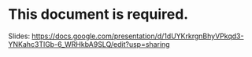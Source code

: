 # This document is required.
Slides: https://docs.google.com/presentation/d/1dUYKrkrgnBhyVPkqd3-YNKahc3TlGb-6_WRHkbA9SLQ/edit?usp=sharing
